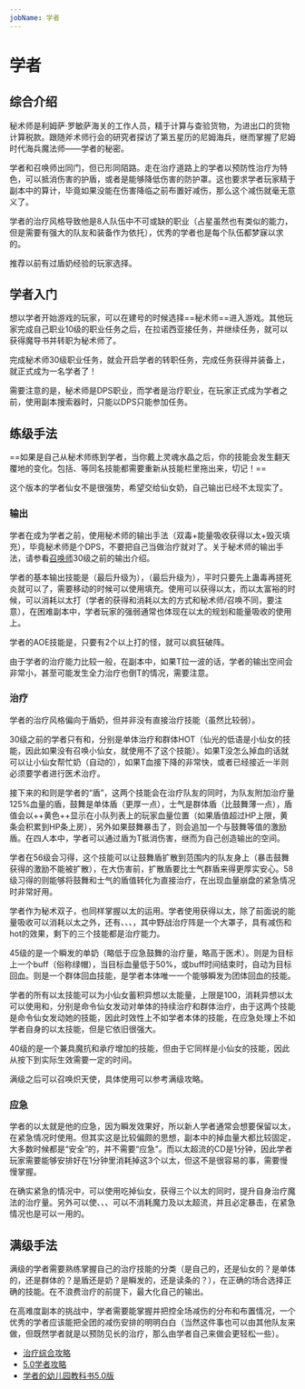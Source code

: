 ```yaml
---
jobName: 学者
---
```


# 学者
<FloatTOC />

## 综合介绍

秘术师是利姆萨·罗敏萨海关的工作人员，精于计算与查验货物，为进出口的货物计算税款。跟随斧术师行会的研究者探访了第五星历的尼姆海兵，继而掌握了尼姆时代海兵魔法师——学者的秘密。

学者和召唤师出同门，但已形同陌路。走在治疗道路上的学者以预防性治疗为特色，可以抵消伤害的护盾，或者是能够降低伤害的防护罩。这也要求学者玩家精于副本中的算计，毕竟如果没能在伤害降临之前布置好减伤，那么这个减伤就毫无意义了。

学者的治疗风格导致他是8人队伍中不可或缺的职业（占星虽然也有类似的能力，但是需要有强大的队友和装备作为依托），优秀的学者也是每个队伍都梦寐以求的。

推荐以前有过盾奶经验的玩家选择。

## 学者入门

想以学者开始游戏的玩家，可以在建号的时候选择==秘术师==进入游戏。其他玩家完成自己职业10级的职业任务之后，在拉诺西亚接任务<quest name="如何加入秘术师行会" />，并继续<quest name="战场上的谋略" />任务，就可以获得魔导书并转职为秘术师了。

完成秘术师30级职业任务<quest name="秘术最高级命题的证明" type="plus" />，就会开启学者的转职任务<quest name="被遗忘的学问" type="plus" />，完成任务获得<item name="学者之证" />并装备上，就正式成为一名学者了！

需要注意的是，秘术师是DPS职业，而学者是治疗职业，在玩家正式成为学者之前，使用副本搜索器时，只能以DPS只能参加任务。

## 练级手法

==如果是自己从秘术师练到学者，当你戴上灵魂水晶之后，你的技能会发生翻天覆地的变化。包括<Action name="毁坏" />、<Action name="能量吸收" />等同名技能都需要重新从技能栏里拖出来，切记！==

这个版本的学者仙女不是很强势，希望交给仙女奶，自己输出已经不太现实了。

<IncludePage file="_includes/basic/healer.md" />

### 输出

学者在成为学者之前，使用秘术师的输出手法（双毒+能量吸收获得以太+毁灭填充），毕竟秘术师是个DPS，不要把自己当做治疗就对了。关于秘术师的输出手法，请参看[召唤师](/job/summoner.md)30级之前的输出介绍。

学者的基本输出技能是<Action name="毒菌" />（最后升级为<Action name="蛊毒法" />），<Action name="毁灭" />（最后升级为<Action name="死炎法" />），平时只要先上蛊毒再搓死炎就可以了，需要移动的时候可以使用<Action name="毁坏" />填充。使用<Action name="以太超流" />可以获得以太，而以太富裕的时候，可以消耗以太打<Action name="能量吸收" />（学者的获得和消耗以太的方式和秘术师/召唤不同，要注意），在困难副本中，学者玩家的强弱通常也体现在以太的规划和能量吸收的使用上。

学者的AOE技能是<Action name="破阵法" />，只要有2个以上打的怪，就可以疯狂破阵。

由于学者的治疗能力比较一般，在副本中，如果T拉一波的话，学者的输出空间会非常小，甚至可能发生全力治疗也倒T的情况，需要注意。

### 治疗

学者的治疗风格偏向于盾奶，但并非没有直接治疗技能（虽然比较弱）。

30级之前的学者只有<Action name="医术" />和<Action name="仙光的低语" />，分别是单体治疗和群体HOT（仙光的低语是小仙女的技能，因此如果没有召唤小仙女，就使用不了这个技能）。如果T没怎么掉血的话就可以让小仙女帮忙奶（自动的），如果T血接下降的非常快，或者已经接近一半则必须要学者进行医术治疗。

接下来的<Action name="鼓舞激励之策" />和<Action name="士气高扬之策" />则是学者的“盾”，这两个技能会在治疗队友的同时，为队友附加治疗量125%血量的盾，鼓舞是单体盾（更厚一点），士气是群体盾（比鼓舞薄一点），盾值会以++黄色++显示在小队列表上的玩家血量位置（如果盾值超过HP上限，黄条会积累到HP条上房），另外如果鼓舞暴击了，则会追加一个与鼓舞等值的激励盾。在四人本中，学者可以通过盾为T抵消伤害，继而为自己创造输出的空间。

学者在56级会习得<Action name="展开战术" />，这个技能可以让鼓舞盾扩散到范围内的队友身上（暴击鼓舞获得的激励不能被扩散），在大伤害前，扩散盾要比士气群盾来得更厚实安心。58级习得的<Action name="应急战术" />则能够将鼓舞和士气的盾值转化为直接治疗，在出现血量崩盘的紧急情况时非常好用。

学者作为秘术双子，也同样掌握以太的运用。学者使用<Action name="以太超流" />获得以太，除了前面说的能量吸收可以消耗以太之外，还有<Action name="生命活性法" />、<Action name="野战治疗阵" />、<Action name="不屈不挠之策" />、<Action name="深谋远虑之策" />，其中野战治疗阵是一个大罩子，具有减伤和hot的效果，剩下的三个技能都是治疗能力。

45级的<Action name="生命活性法" />是一个瞬发的单奶（略低于应急鼓舞的治疗量，略高于医术）。<Action name="深谋远虑之策" />则是为目标上一个buff（俗称绿帽），当目标血量低于50%，或buff时间结束时，自动为目标回血。<Action name="不屈不挠之策" />则是一个群体回血技能，是学者本体唯一一个能够瞬发为团体回血的技能。

学者的所有以太技能可以为小仙女蓄积异想以太能量，上限是100，消耗异想以太可以使用<Action name="以太契约" />和<Action name="异想的祥光" />，分别是命令仙女发动对单体的持续治疗和群体治疗，由于这两个技能是命令仙女发动她的技能，因此时效性上不如学者本体的技能，在应急处理上不如学者自身的以太技能，但是它依旧很强大。

40级的<Action name="异想的幻光" />是一个兼具魔抗和承疗增加的技能，但由于它同样是小仙女的技能，因此从按下到实际生效需要一定的时间。

满级之后可以召唤炽天使，具体使用可以参考满级攻略。

### 应急

学者的以太就是他的应急，因为瞬发效果好，所以新人学者通常会想要保留以太，在紧急情况时使用。但其实这是比较偏颇的思想，副本中的掉血量大都比较固定，大多数时候都是“安全”的，并不需要“应急”。而以太超流的CD是1分钟，因此学者玩家需要能够安排好在1分钟里消耗掉这3个以太，但这不是很容易的事，需要慢慢掌握。

在确实紧急的情况中，可以使用<Action name="转化" />吃掉仙女，获得三个以太的同时，提升自身治疗魔法的治疗量。另外<Action name="秘策" />可以使<Action name="鼓舞激励之策" />、<Action name="士气高扬之策" />、<Action name="不屈不挠之策" />、<Action name="深谋远虑之策" />可以不消耗魔力及以太超流，并且必定暴击，在紧急情况也是可以一用的。

## 满级手法

满级的学者需要熟练掌握自己的治疗技能的分类（是自己的，还是仙女的？是单体的，还是群体的？是盾还是奶？是瞬发的，还是读条的？），在正确的场合选择正确的技能。在不浪费治疗的前提下，最大化自己的输出。

在高难度副本的挑战中，学者需要能掌握并把控全场减伤的分布和布置情况，一个优秀的学者应该能把全团的减伤安排的明明白白（当然这件事也可以由其他队友来做，但既然学者就是以预防见长的治疗，那么由学者自己来做会更轻松一些）。

* [治疗综合攻略](https://bbs.nga.cn/read.php?tid=18628056)
* [5.0学者攻略](https://bbs.nga.cn/read.php?tid=18650081)
* [学者的幼儿园教科书5.0版](https://bbs.nga.cn/read.php?tid=18769344)
